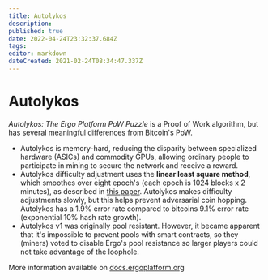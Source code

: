 ```yaml
---
title: Autolykos
description: 
published: true
date: 2022-04-24T23:32:37.684Z
tags: 
editor: markdown
dateCreated: 2021-02-24T08:34:47.337Z
---
```


# Autolykos


*Autolykos: The Ergo Platform PoW Puzzle* is a Proof of Work algorithm, but has several meaningful differences from Bitcoin's PoW. 

- Autolykos is memory-hard, reducing the disparity between specialized hardware (ASICs) and commodity GPUs, allowing ordinary people to participate in mining to secure the network and receive a reward.
- Autolykos difficulty adjustment uses the **linear least square method**, which smoothes over eight epoch's (each epoch is 1024 blocks x 2 minutes), as described in [this paper](https://eprint.iacr.org/2017/731.pdf). Autolykos makes difficulty adjustments slowly, but this helps prevent adversarial coin hopping. Autolykos has a 1.9% error rate compared to bitcoins 9.1% error rate (exponential 10% hash rate growth). 
- Autolykos v1 was originally pool resistant. However, it became apparent that it's impossible to prevent pools with smart contracts, so they (miners) voted to disable Ergo's pool resistance so larger players could not take advantage of the loophole. 

More information available on [docs.ergoplatform.org](http://docs.ergoplatform.org/dev/protocol/autolykos/)
